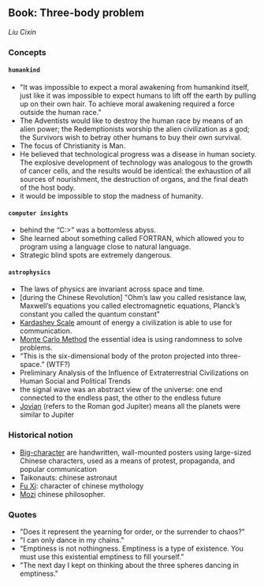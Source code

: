 ## Book: Three-body problem
_Liu Cixin_

### Concepts

#### `humankind`

- "It was impossible to expect a moral awakening from humankind itself, just like it was impossible to expect humans to lift off the earth by pulling up on their own hair. To achieve moral awakening required a force outside the human race."
- The Adventists would like to destroy the human race by means of an alien power; the Redemptionists worship the alien civilization as a god; the Survivors wish to betray other humans to buy their own survival.
- The focus of Christianity is Man.
- He believed that technological progress was a disease in human society. The explosive development of technology was analogous to the growth of cancer cells, and the results would be identical: the exhaustion of all sources of nourishment, the destruction of organs, and the final death of the host body.
- it would be impossible to stop the madness of humanity.

#### `computer insights`

- behind the “C:\>” was a bottomless abyss.
- She learned about something called FORTRAN, which allowed you to program using a language close to natural language.
- Strategic blind spots are extremely dangerous.

#### `astrophysics`

- The laws of physics are invariant across space and time.
- [during the Chinese Revolution] "Ohm’s law you called resistance law, Maxwell’s equations you called electromagnetic equations, Planck’s constant you called the quantum constant"
- [Kardashev Scale](https://en.wikipedia.org/wiki/Kardashev_scale) amount of energy a civilization is able to use for communication.
- [Monte Carlo Method](https://en.wikipedia.org/wiki/Monte_Carlo_method) the essential idea is using randomness to solve problems.
- “This is the six-dimensional body of the proton projected into three-space.” (WTF?)
- Preliminary Analysis of the Influence of Extraterrestrial Civilizations on Human Social and Political Trends
- the signal wave was an abstract view of the universe: one end connected to the endless past, the other to the endless future
- [Jovian](https://en.wikipedia.org/wiki/Giant_planet) (refers to the Roman god Jupiter) means all the planets were similar to Jupiter

### Historical notion

- [Big-character](https://en.wikipedia.org/wiki/Big-character_poster) are handwritten, wall-mounted posters using large-sized Chinese characters, used as a means of protest, propaganda, and popular communication
- Taikonauts: chinese astronaut
- [Fu Xi](https://pt.wikipedia.org/wiki/Fu_Xi): character of chinese mythology
- [Mozi](https://en.wikipedia.org/wiki/Mozi) chinese philosopher.

### Quotes

- "Does it represent the yearning for order, or the surrender to chaos?"
- "I can only dance in my chains."
- “Emptiness is not nothingness. Emptiness is a type of existence. You must use this existential emptiness to fill yourself.”
- "The next day I kept on thinking about the three spheres dancing in emptiness."
